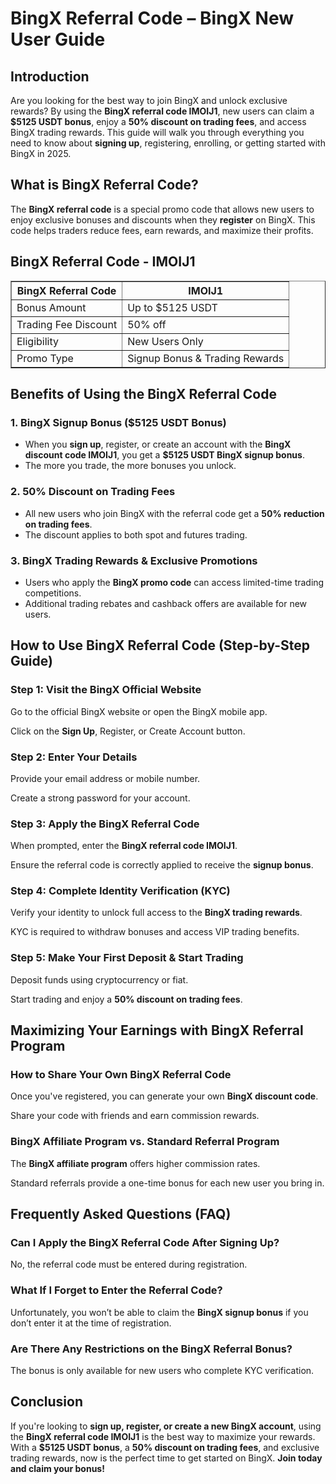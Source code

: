 <h1>BingX Referral Code – BingX New User Guide</h1>
<h2>Introduction</h2>
<p>Are you looking for the best way to join BingX and unlock exclusive rewards? By using the <strong>BingX referral code IMOIJ1</strong>, new users can claim a <strong>$5125 USDT bonus</strong>, enjoy a <strong>50% discount on trading fees</strong>, and access BingX trading rewards. This guide will walk you through everything you need to know about <strong>signing up</strong>, registering, enrolling, or getting started with BingX in 2025.</p>

<h2>What is BingX Referral Code?</h2>
<p>The <strong>BingX referral code</strong> is a special promo code that allows new users to enjoy exclusive bonuses and discounts when they <strong>register</strong> on BingX. This code helps traders reduce fees, earn rewards, and maximize their profits.</p>

<h2>BingX Referral Code - IMOIJ1</h2>
<table border="1">
    <tr>
        <th>BingX Referral Code</th>
        <th>IMOIJ1</th>
    </tr>
    <tr>
        <td>Bonus Amount</td>
        <td>Up to $5125 USDT</td>
    </tr>
    <tr>
        <td>Trading Fee Discount</td>
        <td>50% off</td>
    </tr>
    <tr>
        <td>Eligibility</td>
        <td>New Users Only</td>
    </tr>
    <tr>
        <td>Promo Type</td>
        <td>Signup Bonus & Trading Rewards</td>
    </tr>
</table>

<h2>Benefits of Using the BingX Referral Code</h2>

<h3>1. BingX Signup Bonus ($5125 USDT Bonus)</h3>
<ul>
    <li>When you <strong>sign up</strong>, register, or create an account with the <strong>BingX discount code IMOIJ1</strong>, you get a <strong>$5125 USDT BingX signup bonus</strong>.</li>
    <li>The more you trade, the more bonuses you unlock.</li>
</ul>

<h3>2. 50% Discount on Trading Fees</h3>
<ul>
    <li>All new users who join BingX with the referral code get a <strong>50% reduction on trading fees</strong>.</li>
    <li>The discount applies to both spot and futures trading.</li>
</ul>

<h3>3. BingX Trading Rewards & Exclusive Promotions</h3>
<ul>
    <li>Users who apply the <strong>BingX promo code</strong> can access limited-time trading competitions.</li>
    <li>Additional trading rebates and cashback offers are available for new users.</li>
</ul>

<h2>How to Use BingX Referral Code (Step-by-Step Guide)</h2>

<h3>Step 1: Visit the BingX Official Website</h3>
<p>Go to the official BingX website or open the BingX mobile app.</p>
<p>Click on the <strong>Sign Up</strong>, Register, or Create Account button.</p>

<h3>Step 2: Enter Your Details</h3>
<p>Provide your email address or mobile number.</p>
<p>Create a strong password for your account.</p>

<h3>Step 3: Apply the BingX Referral Code</h3>
<p>When prompted, enter the <strong>BingX referral code IMOIJ1</strong>.</p>
<p>Ensure the referral code is correctly applied to receive the <strong>signup bonus</strong>.</p>

<h3>Step 4: Complete Identity Verification (KYC)</h3>
<p>Verify your identity to unlock full access to the <strong>BingX trading rewards</strong>.</p>
<p>KYC is required to withdraw bonuses and access VIP trading benefits.</p>

<h3>Step 5: Make Your First Deposit & Start Trading</h3>
<p>Deposit funds using cryptocurrency or fiat.</p>
<p>Start trading and enjoy a <strong>50% discount on trading fees</strong>.</p>

<h2>Maximizing Your Earnings with BingX Referral Program</h2>

<h3>How to Share Your Own BingX Referral Code</h3>
<p>Once you've registered, you can generate your own <strong>BingX discount code</strong>.</p>
<p>Share your code with friends and earn commission rewards.</p>

<h3>BingX Affiliate Program vs. Standard Referral Program</h3>
<p>The <strong>BingX affiliate program</strong> offers higher commission rates.</p>
<p>Standard referrals provide a one-time bonus for each new user you bring in.</p>

<h2>Frequently Asked Questions (FAQ)</h2>

<h3>Can I Apply the BingX Referral Code After Signing Up?</h3>
<p>No, the referral code must be entered during registration.</p>

<h3>What If I Forget to Enter the Referral Code?</h3>
<p>Unfortunately, you won’t be able to claim the <strong>BingX signup bonus</strong> if you don’t enter it at the time of registration.</p>

<h3>Are There Any Restrictions on the BingX Referral Bonus?</h3>
<p>The bonus is only available for new users who complete KYC verification.</p>

<h2>Conclusion</h2>
<p>If you're looking to <strong>sign up, register, or create a new BingX account</strong>, using the <strong>BingX referral code IMOIJ1</strong> is the best way to maximize your rewards. With a <strong>$5125 USDT bonus</strong>, a <strong>50% discount on trading fees</strong>, and exclusive trading rewards, now is the perfect time to get started on BingX. <strong>Join today and claim your bonus!</strong></p>
